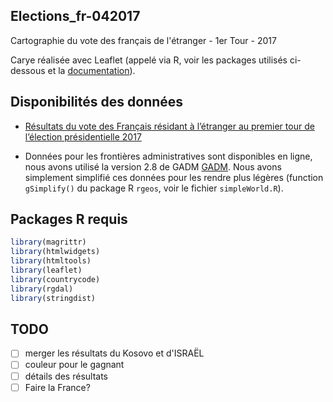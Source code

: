 ## Elections_fr-042017
Cartographie du vote des français de l'étranger - 1er Tour - 2017

Carye réalisée avec Leaflet (appelé via R, voir les packages utilisés ci-dessous et la [documentation](https://rstudio.github.io/leaflet/)).


## Disponibilités des données

- [Résultats du vote des Français résidant à l’étranger au premier tour de l’élection présidentielle 2017](
https://www.data.gouv.fr/fr/datasets/resultats-du-vote-des-francais-residant-a-letranger-au-premier-tour-de-lelection-presidentielle-2017/)

- Données pour les frontières administratives sont disponibles en ligne, nous avons utilisé la version 2.8 de GADM [GADM](ttp://www.gadm.org/version2). Nous avons simplement simplifié ces données pour les rendre plus légères (function `gSimplify()` du package R `rgeos`, voir le fichier `simpleWorld.R`).


## Packages R requis

```r
library(magrittr)
library(htmlwidgets)
library(htmltools)
library(leaflet)
library(countrycode)
library(rgdal)
library(stringdist)
```

## TODO

- [ ] merger les résultats du Kosovo et d'ISRAËL
- [ ] couleur pour le gagnant
- [ ] détails des résultats
- [ ] Faire la France?
